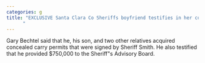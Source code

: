 ```yaml
---
categories: g
title: "EXCLUSIVE Santa Clara Co Sheriffs boyfriend testifies in her corruption trial
      "
---
```

Gary Bechtel said that he, his son, and two other relatives acquired concealed carry permits that were signed by Sheriff Smith. He also testified that he provided $750,000 to the Sheriff"s Advisory Board.
      